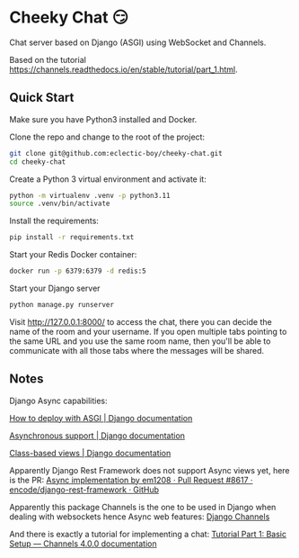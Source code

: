 # Cheeky Chat :smirk:

Chat server based on Django (ASGI) using WebSocket and Channels.

Based on the tutorial https://channels.readthedocs.io/en/stable/tutorial/part_1.html.

## Quick Start

Make sure you have Python3 installed and Docker.

Clone the repo and change to the root of the project:
```bash
git clone git@github.com:eclectic-boy/cheeky-chat.git
cd cheeky-chat
```

Create a Python 3 virtual environment and activate it:
```bash
python -m virtualenv .venv -p python3.11
source .venv/bin/activate
```

Install the requirements:
```bash
pip install -r requirements.txt
```

Start your Redis Docker container:
```bash
docker run -p 6379:6379 -d redis:5
```

Start your Django server
```bash
python manage.py runserver
```

Visit http://127.0.0.1:8000/ to access the chat, there you can decide the name of the room and your username. If you open multiple tabs pointing to the same URL and you use the same room name, then you'll be able to communicate with all those tabs where the messages will be shared.

## Notes

Django Async capabilities:

[How to deploy with ASGI | Django documentation](https://docs.djangoproject.com/en/4.1/howto/deployment/asgi/)

[Asynchronous support | Django documentation](https://docs.djangoproject.com/en/4.1/topics/async/)

[Class-based views | Django documentation](https://docs.djangoproject.com/en/4.1/topics/class-based-views/#asynchronous-class-based-views)

Apparently Django Rest Framework does not support Async views yet, here is the PR: [Async implementation by em1208 · Pull Request #8617 · encode/django-rest-framework · GitHub](https://github.com/encode/django-rest-framework/pull/8617)

Apparently this package Channels is the one to be used in Django when dealing with websockets hence Async web features: [Django Channels](https://channels.readthedocs.io/en/stable/index.html)

And there is exactly a tutorial for implementing a chat: [Tutorial Part 1: Basic Setup — Channels 4.0.0 documentation](https://channels.readthedocs.io/en/stable/tutorial/part_1.html#)

